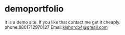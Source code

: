 # demoportfolio
It is a demo site. If you like that contact me get it cheaply. phone:8801712970127 Email:kishorcb4@gmail.com
